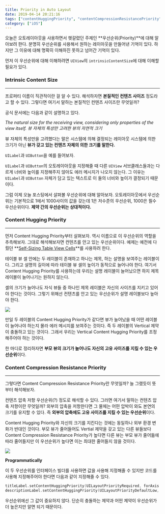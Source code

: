```yaml
---
title: Priority in Auto Layout
date: 2019-04-14 20:21:16
tags: ["contentHuggingPriority", "contentCompressionResistancePriority", "intrinsicContentSize"]
category: ["iOS"]
---
```


오늘은 오토레이아웃을 사용하면서 헷갈렸던 주제인 **우선순위(Priority)**에 대해 알아보려 한다. 분명히 우선순위를 사용해서 원하는 레이아웃을 만들어낸 기억이 있다. 하지만 그 이유에 대해 명확히 이해하진 못하고 넘어간 기억이 있다. 

먼저 이 우선순위에 대해 이해하려면 `UIView`의 `intrinsicContentSize`에 대해 이해할 필요가 있다. 



### Intrinsic Content Size 

------

프로퍼티 이름이 직관적이란 걸 알 수 있다. 해석하자면 **본질적인 컨텐츠 사이즈** 정도라고 할 수 있다. 그렇다면 여기서 말하는 본질적인 컨텐츠 사이즈란 무엇일까?

공식 문서에는 다음과 같이 설명하고 있다. 

*The natural size for the receiving view, considering only properties of the view itself.*
*뷰 자체의 특성만 고려한 뷰의 자연적 크기*

뷰 자체의 특성만을 고려했다는 말은 시스템에 의해 결정되는 레이아웃 시스템에 의한 크기가 아닌 **뷰가 갖고 있는 컨텐츠 자체의 의한 크기를 말한다.** 

`UILabel`과 `UIButton`을 예를 들어보자. 

`UILabel`과 `UIButton`의 오토레이아웃을 지정해줄 때 다른 `UIView` 서브클래스들과는 다르게 너비와 높이를 지정해주지 않아도 에러 메시지가 나오지 않는다. 그 이유는 `UILabel`과 `UIButton` 자체가 담고 있는 텍스트로 이 둘의 너비와 높이가 결정되기 때문이다. 

그럼 이제 오늘 포스팅에서 살펴볼 우선순위에 대해 알아보자. 오토레이아웃에서 우선순위는 기본적으로 1에서 1000사이의 값을 갖는데 1은 저수준의 우선순위, 1000은 필수 우선순위이다. **제약 간의 우선순위는 상대적이다.**

### Content Hugging Priority

------

먼저 Content Hugging Priority부터 살펴보자. 역시 이름으로 이 우선순위의 역할을 추측해보자. 그대로 해석해보자면 컨텐츠를 안고 있는 우선순위이다. 예제는 예전에 다뤘던 **[Self-Sizing Table View Cells](https://baked-corn.tistory.com/124)**를 사용하려 한다. 

테이블 뷰 셀 안에는 두 레이블이 존재하고 하나는 제목, 하는 설명을 보여주는 레이블이다. 그리고 설명의 길이에 따라 테이블 뷰 셀의 높이가 동적으로 늘어나야 한다. 여기서 Content Hugging Priority를 사용하는데 우리는 설명 레이블이 늘어났으면 하지 제목 레이블이 늘어나기는 원하지 않는다. 

셀의 크기가 늘어나도 자식 뷰들 중 하나인 제목 레이블은 자신의 사이즈를 지키고 있어야 한다는 것이다. 그렇기 위해선 컨텐츠를 안고 있는 우선순위가 설명 레이블보다 높아야 한다. 

![](https://ehdrjsdlzzzz.github.io/2019/04/14/Priority-in-Auto-Layout/contentHuggingError.png)

만일 두 레이블의 Content Hugging Priority가 같다면 뷰가 늘어났을 때 어떤 레이블이 늘어나야 하는지 몰라 에러 메시지를 보여주는 것이다. 즉 두 레이블의 Vertical 제약이 충돌하고 있는 것이다. 그래서 우리는 Vertical Content Hugging Priority를 조정해주어야 하는 것이다.

한 마디로 정리하자면 **부모 뷰의 크기가 늘어나도 자신의 고유 사이즈를 지킬 수 있는 우선순위**이다.



### Content Compression Resistance Priority

---

그렇다면 Content Compression Resistance Priority란 무엇일까? 늘 그랬듯이 뜻부터 해석해보자. 

컨텐츠 압축 저항 우선순위(?) 정도로 해석할 수 있다. 그러면 여기서 말하는 컨텐츠 압축 저항이란 무엇일까? 외부의 압축을 저항한다면 그 물체는 어떤 압박이 와도 본연의 크기를 유지할 수 있다. 즉 **외부의 압축에도 고유 사이즈를 지킬 수 있는 우선순위**이다. 

Content Hugging Priority와 자신의 크기를 지킨다는 것에는 동일하나 외부 환경 변화가 반대인 것이다. 부모 뷰가 줄어들어도 Vertial 제약을 갖고 있는 다른 뷰들보다 Content Compression Resistance Priority가 높다면 다른 뷰는 부모 뷰가 줄어듦에 따라 줄어들지만 이 우선순위가 높다면 이는 최대한 줄어들지 않을 것이다.



![](https://i.stack.imgur.com/6GelD.png)



**Programmatically**

이 두 우선순위를 인터페이스 빌더를 사용하면 값을 사용해 지정해줄 수 있지만 코드를 사용해 지정해주어야 한다면 다음과 같이 지정해줄 수 있다.

```swift
titleLabel.setContentHuggingPriority(UILayoutPriorityRequired, forAxis: .Vertical)
descriptionLabel.setContentHuggingPriority(UILayoutPriorityDefaultLow, forAxis: .Vertical)
```

우선순위에선 그 값이 중요하지 않다. 단순히 충돌하는 제약과 어떤 제약이 우선순위가 더 높은지만 알면 되기 때문이다.